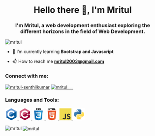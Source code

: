 <h1 align="center">Hello there 👋, I'm Mritul</h1>
<h3 align="center">I'm Mritul, a web development enthusiast exploring the different horizons in the field of Web Development.</h3>

<p align="left"> <img src="https://komarev.com/ghpvc/?username=mritul&label=Profile%20views&color=0e75b6&style=flat" alt="mritul" /> </p>

- 🌱 I’m currently learning **Bootstrap and Javascript**

- 📫 How to reach me **mritul2003@gmail.com**

<h3 align="left">Connect with me:</h3>
<p align="left">
<a href="https://linkedin.com/in/mritul-senthilkumar" target="blank"><img align="center" src="https://raw.githubusercontent.com/rahuldkjain/github-profile-readme-generator/master/src/images/icons/Social/linked-in-alt.svg" alt="mritul-senthilkumar" height="30" width="40" /></a>
<a href="https://instagram.com/mritul___" target="blank"><img align="center" src="https://raw.githubusercontent.com/rahuldkjain/github-profile-readme-generator/master/src/images/icons/Social/instagram.svg" alt="mritul___" height="30" width="40" /></a>
</p>

<h3 align="left">Languages and Tools:</h3>
<p align="left"> <a href="https://www.cprogramming.com/" target="_blank" rel="noreferrer"> <img src="https://raw.githubusercontent.com/devicons/devicon/master/icons/c/c-original.svg" alt="c" width="40" height="40"/> </a> <a href="https://www.w3schools.com/cpp/" target="_blank" rel="noreferrer"> <img src="https://raw.githubusercontent.com/devicons/devicon/master/icons/cplusplus/cplusplus-original.svg" alt="cplusplus" width="40" height="40"/> </a> <a href="https://www.w3schools.com/css/" target="_blank" rel="noreferrer"> <img src="https://raw.githubusercontent.com/devicons/devicon/master/icons/css3/css3-original-wordmark.svg" alt="css3" width="40" height="40"/> </a> <a href="https://www.w3.org/html/" target="_blank" rel="noreferrer"> <img src="https://raw.githubusercontent.com/devicons/devicon/master/icons/html5/html5-original-wordmark.svg" alt="html5" width="40" height="40"/> </a> <a href="https://developer.mozilla.org/en-US/docs/Web/JavaScript" target="_blank" rel="noreferrer"> <img src="https://raw.githubusercontent.com/devicons/devicon/master/icons/javascript/javascript-original.svg" alt="javascript" width="40" height="40"/> </a> <a href="https://www.python.org" target="_blank" rel="noreferrer"> <img src="https://raw.githubusercontent.com/devicons/devicon/master/icons/python/python-original.svg" alt="python" width="40" height="40"/> </a> </p>

<p><img align="left" src="https://github-readme-stats.vercel.app/api/top-langs?username=mritul&show_icons=true&locale=en&layout=compact" alt="mritul" /></p>

<p>&nbsp;<img align="center" src="https://github-readme-stats.vercel.app/api?username=mritul&show_icons=true&locale=en" alt="mritul" /></p>
